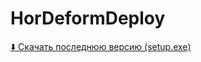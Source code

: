 # HorDeformDeploy

[⬇️ Скачать последнюю версию (setup.exe)](https://gorjian1.github.io/HorDeformDeploy//setup.exe)
